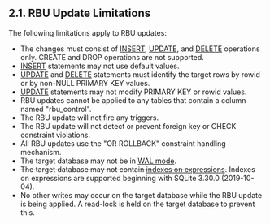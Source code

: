 ## 2\.1\. RBU Update Limitations


The following limitations apply to RBU updates:



* The changes must consist of [INSERT](lang_insert.html), [UPDATE](lang_update.html), and [DELETE](lang_delete.html)
 operations only. CREATE and DROP operations are not
 supported.
* [INSERT](lang_insert.html) statements may not use default values.
* [UPDATE](lang_update.html) and [DELETE](lang_delete.html) statements must identify the target rows
 by rowid or by non\-NULL PRIMARY KEY values.
* [UPDATE](lang_update.html) statements may not modify PRIMARY KEY or rowid values.
* RBU updates cannot be applied to any tables that contain a column
 named "rbu\_control".
* The RBU update will not fire any triggers.
* The RBU update will not detect or prevent foreign key or
 CHECK constraint violations.
* All RBU updates use the "OR ROLLBACK" constraint handling mechanism.
* The target database may not be in [WAL mode](wal.html).
* ~~The target database may not contain [indexes on expressions](expridx.html).~~
 Indexes on expressions are supported beginning with SQLite 3\.30\.0
 (2019\-10\-04\).
* No other writes may occur on the target database while the
 RBU update is being applied. A read\-lock is held on the target
 database to prevent this.


